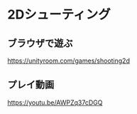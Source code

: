 # 2Dシューティング

## ブラウザで遊ぶ
https://unityroom.com/games/shooting2d
## プレイ動画
https://youtu.be/AWPZq37cDGQ
